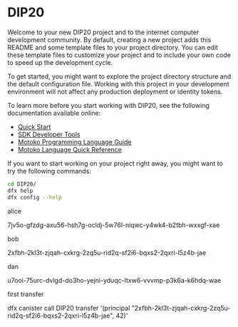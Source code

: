 # DIP20

Welcome to your new DIP20 project and to the internet computer development community. By default, creating a new project adds this README and some template files to your project directory. You can edit these template files to customize your project and to include your own code to speed up the development cycle.

To get started, you might want to explore the project directory structure and the default configuration file. Working with this project in your development environment will not affect any production deployment or identity tokens.

To learn more before you start working with DIP20, see the following documentation available online:

- [Quick Start](https://sdk.dfinity.org/docs/quickstart/quickstart-intro.html)
- [SDK Developer Tools](https://sdk.dfinity.org/docs/developers-guide/sdk-guide.html)
- [Motoko Programming Language Guide](https://sdk.dfinity.org/docs/language-guide/motoko.html)
- [Motoko Language Quick Reference](https://sdk.dfinity.org/docs/language-guide/language-manual.html)

If you want to start working on your project right away, you might want to try the following commands:

```bash
cd DIP20/
dfx help
dfx config --help
```

alice

7jv5o-gfzdg-axu56-hsh7g-ocldj-5w76l-niqwc-y4wk4-b2tbh-wxxgf-xae

bob

2xfbh-2kl3t-zjqah-cxkrg-2zq5u-rid2q-sf2i6-bqxs2-2qxri-l5z4b-jae


dan

u7ooi-75urc-dvlgd-do3ho-yejni-yduqc-ltxw6-vvvmp-p3k6a-k6hdq-wae



first transfer

dfx canister call DIP20 transfer '(principal "2xfbh-2kl3t-zjqah-cxkrg-2zq5u-rid2q-sf2i6-bqxs2-2qxri-l5z4b-jae", 42)'

